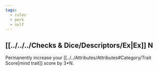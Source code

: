 ```yaml
---
tags:
  - rules
  - perk
  - self
---
```

## [[../../../Checks & Dice/Descriptors/Ex|Ex]] N
Permanently increase your [[../../Attributes/Attributes#Category/Trait Score|mind trait]] score by 3*N.
